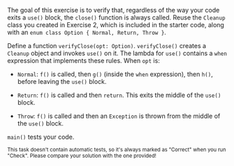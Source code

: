 

The goal of this exercise is to verify that, regardless of the way your code
exits a `use()` block, the `close()` function is always called. Reuse the
`Cleanup` class you created in Exercise 2, which is included in the starter
code, along with an `enum class Option { Normal, Return, Throw }`.

Define a function `verifyClose(opt: Option)`. `verifyClose()` creates a
`Cleanup` object and invokes `use()` on it. The lambda for `use()` contains a
`when` expression that implements these rules. When `opt` is:

- `Normal`: `f()` is called, then `g()` (inside the `when` expression), then
  `h()`, before leaving the `use()` block.

- `Return`: `f()` is called and then `return`. This exits the middle of the
  `use()` block.

- `Throw`: `f()` is called and then an `Exception` is thrown from the middle of
  the `use()` block.

`main()` tests your code.

<sub> This task doesn't contain automatic tests,
so it's always marked as "Correct" when you run "Check".
Please compare your solution with the one provided! </sub>
